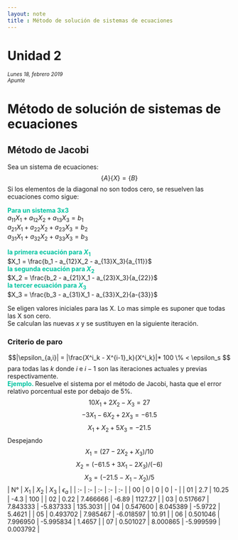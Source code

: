 ```yaml
---
layout: note
title : Método de solución de sistemas de ecuaciones
---
```

# Unidad 2
<small>*Lunes 18, febrero 2019  
Apunte*</small>

# Método de solución de sistemas de ecuaciones

## Método de Jacobi
Sea un sistema de ecuaciones:
$$ \{A\}\{X\} = \{B\} $$
Si los elementos de la diagonal no son todos cero, se resuelven las ecuaciones como sigue:

<span style="color:#02c3a0; font-weight:bold;"> Para un sistema 3x3</span>  
$a_{11}X_1 + a_{12}X_2 + a_{13}X_3 = b_1$  
$a_{21}X_1 + a_{22}X_2 + a_{23}X_3 = b_2$  
$a_{31}X_1 + a_{32}X_2 + a_{33}X_3 = b_3$  

<span style="color:#02c3a0; font-weight:bold;"> la primera ecuación para $X_1$</span>  
$X_1 = \frac{b_1 - a_{12}X_2 - a_{13}X_3}{a_{11}}$  
<span style="color:#02c3a0; font-weight:bold;"> la segunda ecuación para $X_2$</span>  
$X_2 = \frac{b_2 - a_{21}X_1 - a_{23}X_3}{a_{22}}$  
<span style="color:#02c3a0; font-weight:bold;"> la tercer ecuación para $X_3$</span>  
$X_3 = \frac{b_3 - a_{31}X_1 - a_{33}X_2}{a-{33}}$

Se eligen valores iniciales para las X. Lo mas simple es suponer que todas las X son cero.  
Se calculan las nuevas $x$ y se sustituyen en la siguiente iteración.

### Criterio de paro
$$|\epsilon_{a,i}| = |\frac{X^i_k - X^{i-1}_k}{X^i_k}|* 100 \% < \epsilon_s $$
para todas las $k$ donde $i$ e $i-1$ son las iteraciones actuales y previas respectivamente.  
<span style="color:#02c3a0; font-weight:bold;"> Ejemplo. </span> Resuelve el sistema por el método de Jacobi, hasta que el error relativo porcentual este por debajo de 5%.
$$ 10X_1 + 2X_2 - X_3 = 27 $$
$$ -3X_1 - 6X_2 + 2X_3 = -61.5 $$
$$ X_1 + X_2 + 5X_3 = -21.5 $$
Despejando
$$ X_1 = (27 - 2X_2 + X_3) / 10 $$
$$ X_2 = (-61.5 + 3X_1 - 2X_3) / (-6) $$
$$ X_3 = (-21.5 - X_1 - X_2) / 5 $$
| N° | $X_1$ | $X_2$ | $X_3$ | $\epsilon_a$ |
| :- | :- | :- | :- | :- |
| 00 | 0 | 0 | 0 | - |
| 01 | 2.7 | 10.25 | -4.3 | 100 |
| 02 | 0.22 | 7.466666 | -6.89 | 1127.27 |
| 03 | 0.517667 | 7.843333 | -5.837333 | 135.3031 |
| 04 | 0.547600 | 8.045389 | -5.9722 | 5.4621 |
| 05 | 0.493702 | 7.985467 | -6.018597 | 10.91 |
| 06 | 0.501046 | 7.996950 | -5.995834 | 1.4657 |
| 07 | 0.501027 | 8.000865 | -5.999599 | 0.003792 |  
